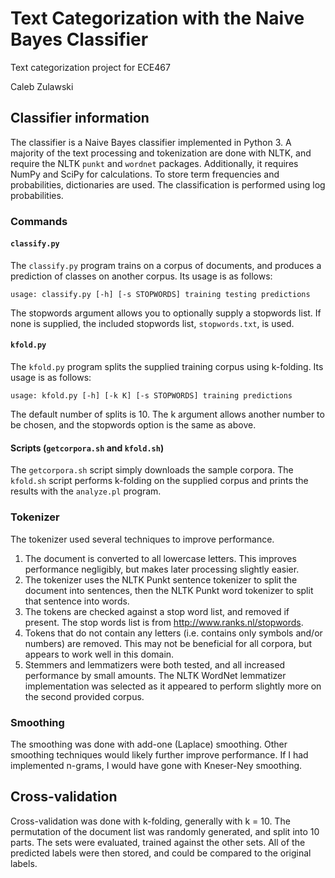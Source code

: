 # Text Categorization with the Naive Bayes Classifier
Text categorization project for ECE467

Caleb Zulawski


## Classifier information
The classifier is a Naive Bayes classifier implemented in Python 3.  A majority of the text processing and tokenization are done with NLTK, and require the NLTK ``punkt`` and ``wordnet`` packages.  Additionally, it requires NumPy and SciPy for calculations.  To store term frequencies and probabilities, dictionaries are used.  The classification is performed using log probabilities.

### Commands
#### ``classify.py``
The ``classify.py`` program trains on a corpus of documents, and produces a prediction of classes on another corpus.  Its usage is as follows:

``usage: classify.py [-h] [-s STOPWORDS] training testing predictions``

The stopwords argument allows you to optionally supply a stopwords list.  If none is supplied, the included stopwords list, ``stopwords.txt``, is used.

#### ``kfold.py``
The ``kfold.py`` program splits the supplied training corpus using k-folding.  Its usage is as follows:

``usage: kfold.py [-h] [-k K] [-s STOPWORDS] training predictions``

The default number of splits is 10.  The k argument allows another number to be chosen, and the stopwords option is the same as above.

#### Scripts (``getcorpora.sh`` and ``kfold.sh``)
The ``getcorpora.sh`` script simply downloads the sample corpora.  The ``kfold.sh`` script performs k-folding on the supplied corpus and prints the results with the ``analyze.pl`` program.

### Tokenizer
The tokenizer used several techniques to improve performance.

1. The document is converted to all lowercase letters.  This improves performance negligibly, but makes later processing slightly easier.
2. The tokenizer uses the NLTK Punkt sentence tokenizer to split the document into sentences, then the NLTK Punkt word tokenizer to split that sentence into words.
3. The tokens are checked against a stop word list, and removed if present.  The stop words list is from http://www.ranks.nl/stopwords.
4. Tokens that do not contain any letters (i.e. contains only symbols and/or numbers) are removed.  This may not be beneficial for all corpora, but appears to work well in this domain.
5. Stemmers and lemmatizers were both tested, and all increased performance by small amounts.  The NLTK WordNet lemmatizer implementation was selected as it appeared to perform slightly more on the second provided corpus.

### Smoothing
The smoothing was done with add-one (Laplace) smoothing.  Other smoothing techniques would likely further improve performance. If I had implemented n-grams, I would have gone with Kneser-Ney smoothing.

## Cross-validation
Cross-validation was done with k-folding, generally with k = 10.  The permutation of the document list was randomly generated, and split into 10 parts.  The sets were evaluated, trained against the other sets.  All of the predicted labels were then stored, and could be compared to the original labels.
